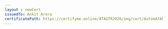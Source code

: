 ```yaml
--- 
layout : newCert 
issuedTo: Ankit Arora 
certificatePath: https://certifyme.online/ATAGTR2020/img/cert/AutomATAhon/AnkitArora_f3161.png
--- 
```

